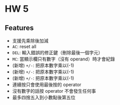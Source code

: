 # HW 5
## Features
- 支援先乘除後加減
- `AC`: reset all
- `DEL`: 輸入錯誤的修正鍵（刪除最後一個字元）
- `MC`: 當顯示欄只有數字（沒有 operand）時才會紀錄
- (新增) `+/-`: 把原本數字乘以(-1)
- (新增) `+/-`: 把原本數字乘以(-1)
- (新增) `+/-`: 把原本數字乘以(-1)
- 連續按只會使用最後按的 operator
- 沒有數字的話按 operator 不會發生任何事
- 最多四捨五入到小數點後第五位